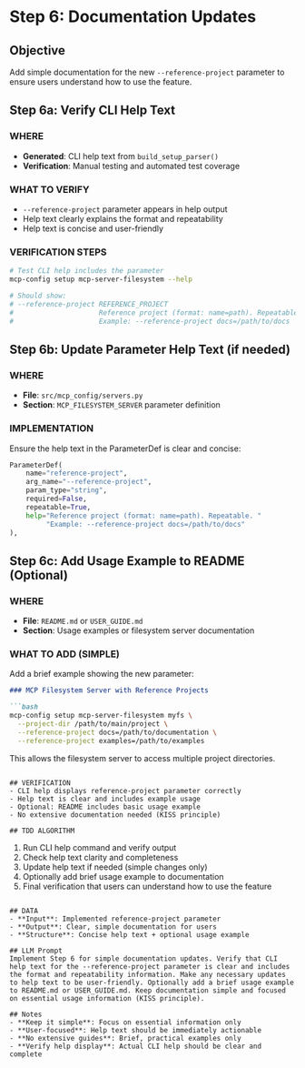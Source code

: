 # Step 6: Documentation Updates

## Objective
Add simple documentation for the new `--reference-project` parameter to ensure users understand how to use the feature.

## Step 6a: Verify CLI Help Text

### WHERE
- **Generated**: CLI help text from `build_setup_parser()`
- **Verification**: Manual testing and automated test coverage

### WHAT TO VERIFY
- `--reference-project` parameter appears in help output
- Help text clearly explains the format and repeatability
- Help text is concise and user-friendly

### VERIFICATION STEPS
```bash
# Test CLI help includes the parameter
mcp-config setup mcp-server-filesystem --help

# Should show:
# --reference-project REFERENCE_PROJECT
#                     Reference project (format: name=path). Repeatable.
#                     Example: --reference-project docs=/path/to/docs
```

## Step 6b: Update Parameter Help Text (if needed)

### WHERE
- **File**: `src/mcp_config/servers.py`
- **Section**: `MCP_FILESYSTEM_SERVER` parameter definition

### IMPLEMENTATION
Ensure the help text in the ParameterDef is clear and concise:
```python
ParameterDef(
    name="reference-project",
    arg_name="--reference-project",
    param_type="string",
    required=False,
    repeatable=True,
    help="Reference project (format: name=path). Repeatable. "
         "Example: --reference-project docs=/path/to/docs"
),
```

## Step 6c: Add Usage Example to README (Optional)

### WHERE
- **File**: `README.md` or `USER_GUIDE.md`
- **Section**: Usage examples or filesystem server documentation

### WHAT TO ADD (SIMPLE)
Add a brief example showing the new parameter:

```markdown
### MCP Filesystem Server with Reference Projects

```bash
mcp-config setup mcp-server-filesystem myfs \
  --project-dir /path/to/main/project \
  --reference-project docs=/path/to/documentation \
  --reference-project examples=/path/to/examples
```

This allows the filesystem server to access multiple project directories.
```

## VERIFICATION
- CLI help displays reference-project parameter correctly
- Help text is clear and includes example usage
- Optional: README includes basic usage example
- No extensive documentation needed (KISS principle)

## TDD ALGORITHM
```
1. Run CLI help command and verify output
2. Check help text clarity and completeness
3. Update help text if needed (simple changes only)
4. Optionally add brief usage example to documentation
5. Final verification that users can understand how to use the feature
```

## DATA
- **Input**: Implemented reference-project parameter
- **Output**: Clear, simple documentation for users
- **Structure**: Concise help text + optional usage example

## LLM Prompt
Implement Step 6 for simple documentation updates. Verify that CLI help text for the --reference-project parameter is clear and includes the format and repeatability information. Make any necessary updates to help text to be user-friendly. Optionally add a brief usage example to README.md or USER_GUIDE.md. Keep documentation simple and focused on essential usage information (KISS principle).

## Notes
- **Keep it simple**: Focus on essential information only
- **User-focused**: Help text should be immediately actionable
- **No extensive guides**: Brief, practical examples only
- **Verify help display**: Actual CLI help should be clear and complete
